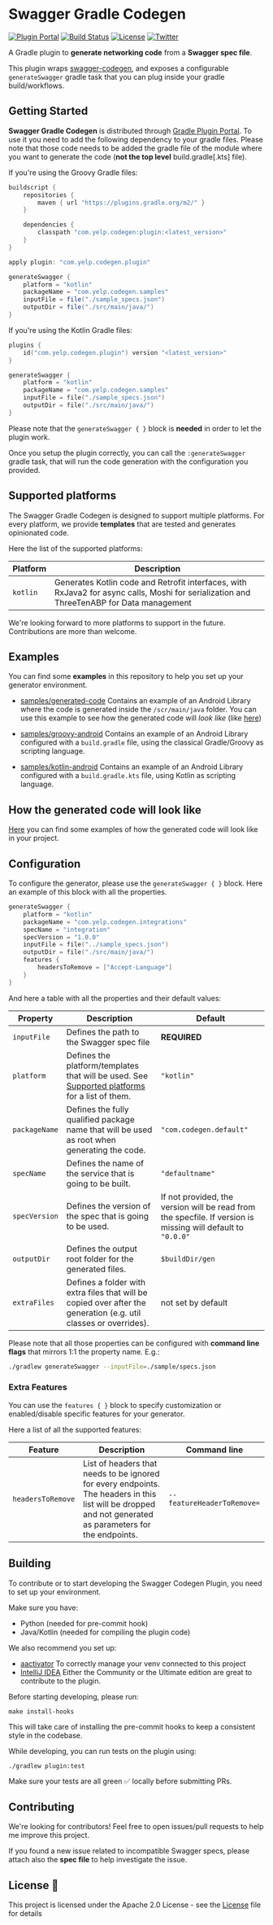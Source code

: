 # Swagger Gradle Codegen

[![Plugin Portal](https://img.shields.io/maven-metadata/v/https/plugins.gradle.org/m2/com/yelp/codegen/plugin/com.yelp.codegen.plugin.gradle.plugin/maven-metadata.xml.svg?label=Gradle%20Plugin%20Portal&colorB=brightgreen)](https://plugins.gradle.org/plugin/com.yelp.codegen.plugin) [![Build Status](https://travis-ci.com/Yelp/swagger-gradle-codegen.svg?branch=master)](https://travis-ci.com/Yelp/swagger-gradle-codegen) [![License](https://img.shields.io/badge/license-Apache2.0%20License-orange.svg)](https://opensource.org/licenses/Apache2.0) [![Twitter](https://img.shields.io/badge/Twitter-@YelpEngineering-blue.svg)](https://twitter.com/YelpEngineering)

A Gradle plugin to **generate networking code** from a **Swagger spec file**.

This plugin wraps [swagger-codegen](https://github.com/swagger-api/swagger-codegen), and exposes a configurable `generateSwagger` gradle task that you can plug inside your gradle build/workflows.

## Getting Started

**Swagger Gradle Codegen** is distributed through [Gradle Plugin Portal](https://plugins.gradle.org/). To use it you need to add the following dependency to your gradle files. Please note that those code needs to be added the gradle file of the module where you want to generate the code (**not the top level** build.gradle\[.kts\] file).

If you're using the Groovy Gradle files:
```groovy
buildscript {
    repositories {
        maven { url "https://plugins.gradle.org/m2/" }
    }

    dependencies {
        classpath "com.yelp.codegen:plugin:<latest_version>"
    }
}

apply plugin: "com.yelp.codegen.plugin"

generateSwagger {
    platform = "kotlin"
    packageName = "com.yelp.codegen.samples"
    inputFile = file("./sample_specs.json")
    outputDir = file("./src/main/java/")
}
```

If you're using the Kotlin Gradle files:

```kotlin
plugins {
    id("com.yelp.codegen.plugin") version "<latest_version>"
}

generateSwagger {
    platform = "kotlin"
    packageName = "com.yelp.codegen.samples"
    inputFile = file("./sample_specs.json")
    outputDir = file("./src/main/java/")
}
```

Please note that the `generateSwagger { }` block is **needed** in order to let the plugin work.

Once you setup the plugin correctly, you can call the `:generateSwagger` gradle task, that will run the code generation with the configuration you provided.

## Supported platforms

The Swagger Gradle Codegen is designed to support multiple platforms. For every platform, we provide **templates** that are tested and generates opinionated code.

Here the list of the supported platforms:

| Platform | Description                                |
| -------- | ------------------------------------------ |
| `kotlin` | Generates Kotlin code and Retrofit interfaces, with RxJava2 for async calls, Moshi for serialization and ThreeTenABP for Data management |

We're looking forward to more platforms to support in the future. Contributions are more than welcome.

## Examples

You can find some **examples** in this repository to help you set up your generator environment.

* [samples/generated-code](/samples/generated-code) Contains an example of an Android Library where the code is generated inside the `/scr/main/java` folder. You can use this example to see how the generated code will _look like_ (like [here](/samples/generated-code/src/main/java/com/yelp/codegen/generatecodesamples/apis/DefaultApi.kt))

* [samples/groovy-android](/samples/groovy-android) Contains an example of an Android Library configured with a `build.gradle` file, using the classical Gradle/Groovy as scripting language.

* [samples/kotlin-android](/samples/kotlin-android) Contains an example of an Android Library configured with a `build.gradle.kts` file, using Kotlin as scripting language.

## How the generated code will look like

[Here](/SAMPLES.md) you can find some examples of how the generated code will look like in your project.

## Configuration

To configure the generator, please use the `generateSwagger { }` block. Here an example of this block with all the properties.

```kotlin
generateSwagger {
    platform = "kotlin"
    packageName = "com.yelp.codegen.integrations"
    specName = "integration"
    specVersion = "1.0.0"
    inputFile = file("../sample_specs.json")
    outputDir = file("./src/main/java/")
    features {
        headersToRemove = ["Accept-Language"]
    }
}
```

And here a table with all the properties and their default values:

| Property | Description | Default |
| -------- | ----------- | ------- |
| `inputFile` | Defines the path to the Swagger spec file | **REQUIRED** |
| `platform` | Defines the platform/templates that will be used. See [Supported platforms](#supported-platforms) for a list of them. | `"kotlin"` |
| `packageName` | Defines the fully qualified package name that will be used as root when generating the code. | `"com.codegen.default"` |
| `specName` | Defines the name of the service that is going to be built. | `"defaultname"` |
| `specVersion` | Defines the version of the spec that is going to be used. | If not provided, the version will be read from the specfile. If version is missing will default to `"0.0.0"` |
| `outputDir` | Defines the output root folder for the generated files. | `$buildDir/gen` |
| `extraFiles` | Defines a folder with extra files that will be copied over after the generation (e.g. util classes or overrides). | not set by default |

Please note that all those properties can be configured with **command line flags** that mirrors 1:1 the property name. E.g.:

```bash
./gradlew generateSwagger --inputFile=./sample/specs.json
```

### Extra Features

You can use the `features { }` block to specify customization or enabled/disable specific features for your generator.

Here a list of all the supported features:

| Feature | Description | Command line |
| -------- | ----------- | ------------ |
| `headersToRemove` | List of headers that needs to be ignored for every endpoints. The headers in this list will be dropped and not generated as parameters for the endpoints. | `--featureHeaderToRemove=` |


## Building

To contribute or to start developing the Swagger Codegen Plugin, you need to set up your environment.

Make sure you have:
- Python (needed for pre-commit hook)
- Java/Kotlin (needed for compiling the plugin code)

We also recommend you set up:
- [aactivator](https://github.com/Yelp/aactivator) To correctly manage your venv connected to this project
- [IntelliJ IDEA](https://www.jetbrains.com/idea/download/) Either the Community or the Ultimate edition are great to contribute to the plugin.

Before starting developing, please run:

```
make install-hooks
```

This will take care of installing the pre-commit hooks to keep a consistent style in the codebase.

While developing, you can run tests on the plugin using:

```
./gradlew plugin:test
```

Make sure your tests are all green ✅ locally before submitting PRs.

## Contributing

We're looking for contributors! Feel free to open issues/pull requests to help me improve this project.

If you found a new issue related to incompatible Swagger specs, please attach also the **spec file** to help investigate the issue.

## License 📄

This project is licensed under the Apache 2.0 License - see the [License](License) file for details
